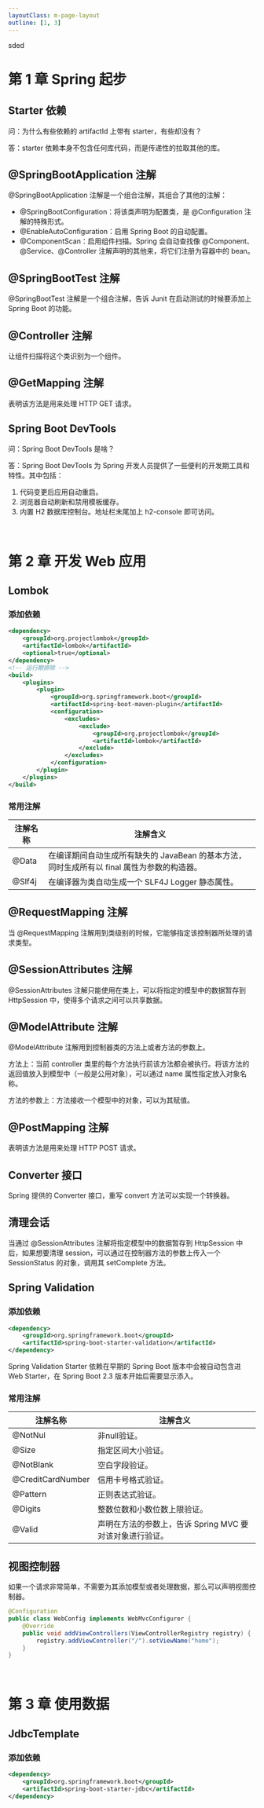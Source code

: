 ```yaml
---
layoutClass: m-page-layout
outline: [1, 3]
---
```


sded





# 第 1 章 Spring 起步

## Starter 依赖

问：为什么有些依赖的 artifactId 上带有 starter，有些却没有？

答：starter 依赖本身不包含任何库代码，而是传递性的拉取其他的库。

## @SpringBootApplication 注解

@SpringBootApplication 注解是一个组合注解，其组合了其他的注解：

* @SpringBootConfiguration：将该类声明为配置类，是 @Configuration 注解的特殊形式。
* @EnableAutoConfiguration：启用 Spring Boot 的自动配置。
* @ComponentScan：启用组件扫描。Spring 会自动查找像 @Component、@Service、@Controller 注解声明的其他来，将它们注册为容器中的 bean。

## @SpringBootTest 注解

@SpringBootTest 注解是一个组合注解，告诉 Junit 在启动测试的时候要添加上 Spring Boot 的功能。

## @Controller 注解

让组件扫描将这个类识别为一个组件。

## @GetMapping 注解

表明该方法是用来处理 HTTP GET 请求。

## Spring Boot DevTools

问：Spring Boot DevTools 是啥？

答：Spring Boot DevTools 为 Spring 开发人员提供了一些便利的开发期工具和特性。其中包括：

1. 代码变更后应用自动重启。
2. 浏览器自动刷新和禁用模板缓存。
3. 内置 H2 数据库控制台。地址栏末尾加上 h2-console 即可访问。

<br>

# 第 2 章 开发 Web 应用

## Lombok

### 添加依赖

```xml
<dependency>
    <groupId>org.projectlombok</groupId>
    <artifactId>lombok</artifactId>
    <optional>true</optional>
</dependency>
<!-- 运行期排除 -->
<build>
    <plugins>
        <plugin>
            <groupId>org.springframework.boot</groupId>
            <artifactId>spring-boot-maven-plugin</artifactId>
            <configuration>
                <excludes>
                    <exclude>
                        <groupId>org.projectlombok</groupId>
                        <artifactId>lombok</artifactId>
                    </exclude>
                </excludes>
            </configuration>
        </plugin>
    </plugins>
</build>
```

### 常用注解

| 注解名称 | 注解含义                                                     |
| -------- | ------------------------------------------------------------ |
| @Data    | 在编译期间自动生成所有缺失的 JavaBean 的基本方法，同时生成所有以 final 属性为参数的构造器。 |
| @Slf4j   | 在编译器为类自动生成一个 SLF4J Logger 静态属性。             |

## @RequestMapping 注解

当 @RequestMapping 注解用到类级别的时候，它能够指定该控制器所处理的请求类型。

## @SessionAttributes 注解

@SessionAttributes 注解只能使用在类上，可以将指定的模型中的数据暂存到 HttpSession 中，使得多个请求之间可以共享数据。

## @ModelAttribute 注解

@ModelAttribute 注解用到控制器类的方法上或者方法的参数上。

方法上：当前 controller 类里的每个方法执行前该方法都会被执行。将该方法的返回值放入到模型中（一般是公用对象），可以通过 name 属性指定放入对象名称。

方法的参数上：方法接收一个模型中的对象，可以为其赋值。

## @PostMapping 注解

表明该方法是用来处理 HTTP POST 请求。

## Converter 接口

Spring 提供的 Converter 接口，重写 convert 方法可以实现一个转换器。

## 清理会话

当通过 @SessionAttributes 注解将指定模型中的数据暂存到 HttpSession 中后，如果想要清理 session，可以通过在控制器方法的参数上传入一个 SessionStatus 的对象，调用其 setComplete 方法。

## Spring Validation

### 添加依赖

```xml
<dependency>
    <groupId>org.springframework.boot</groupId>
    <artifactId>spring-boot-starter-validation</artifactId>
</dependency>
```

Spring Validation Starter 依赖在早期的 Spring Boot 版本中会被自动包含进 Web Starter，在 Spring Boot 2.3 版本开始后需要显示添入。

### 常用注解

| 注解名称          | 注解含义                                                 |
| ----------------- | -------------------------------------------------------- |
| @NotNul           | 非null验证。                                             |
| @Size             | 指定区间大小验证。                                       |
| @NotBlank         | 空白字段验证。                                           |
| @CreditCardNumber | 信用卡号格式验证。                                       |
| @Pattern          | 正则表达式验证。                                         |
| @Digits           | 整数位数和小数位数上限验证。                             |
| @Valid            | 声明在方法的参数上，告诉 Spring MVC 要对该对象进行验证。 |

## 视图控制器

如果一个请求非常简单，不需要为其添加模型或者处理数据，那么可以声明视图控制器。

```java
@Configuration
public class WebConfig implements WebMvcConfigurer {
    @Override
    public void addViewControllers(ViewControllerRegistry registry) {
        registry.addViewController("/").setViewName("home");
    }
}
```

<br>

# 第 3 章 使用数据

## JdbcTemplate

### 添加依赖

```xml
<dependency>
    <groupId>org.springframework.boot</groupId>
    <artifactId>spring-boot-starter-jdbc</artifactId>
</dependency>
```



